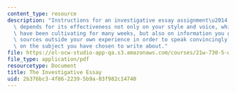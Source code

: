 ```yaml
---
content_type: resource
description: "Instructions for an investigative essay assignment\u2014 an essay that\
  \ depends for its effectiveness not only on your style and voice, which you will\
  \ have been cultivating for many weeks, but also on information you gather from\
  \ sources outside your own experience in order to speak convincingly and with authority\
  \ on the subject you have chosen to write about."
file: https://ol-ocw-studio-app-qa.s3.amazonaws.com/courses/21w-730-5-writing-on-contemporary-issues-culture-shock-writing-editing-and-publishing-in-cyberspace-fall-2008/2b376bc34f8622395b9a03f982c14740_invest_esy.pdf
file_type: application/pdf
resourcetype: Document
title: The Investigative Essay
uid: 2b376bc3-4f86-2239-5b9a-03f982c14740
---
```

